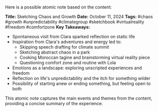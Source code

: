 Here is a possible atomic note based on the content:

**Title:** Sketching Chaos and Growth
**Date:** October 11, 2024
**Tags:** #chaos #growth #unpredictability #climategroup #sketchbook #virtualreality #freedom #comfortzone
**Key Takeaways:**

* Spontaneous visit from Clara sparked reflection on static life
* Inspiration from Clara's adventures and energy led to:
	+ Skipping speech drafting for climate summit
	+ Sketching abstract chaos in a park
	+ Cooking Moroccan tagine and brainstorming virtual reality piece
	+ Questioning comfort zone and routine with Lola
* Emotions as a landscape: exploring unscripted experiences and freedom
* Reflection on life's unpredictability and the itch for something wilder
* Possibility of starting anew or ending something, but feeling open to both

This atomic note captures the main events and themes from the content, providing a concise summary of the experience.